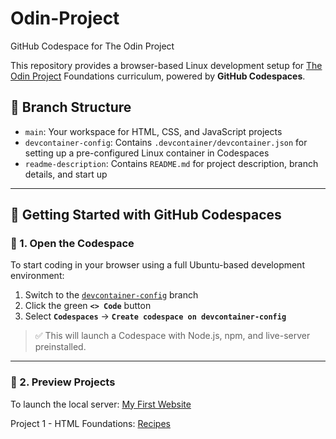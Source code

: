 # Odin-Project
GitHub Codespace for The Odin Project

This repository provides a browser-based Linux development setup for [The Odin Project](https://www.theodinproject.com) Foundations curriculum, powered by **GitHub Codespaces**.

## 📁 Branch Structure

- `main`: Your workspace for HTML, CSS, and JavaScript projects
- `devcontainer-config`: Contains `.devcontainer/devcontainer.json` for setting up a pre-configured Linux container in Codespaces
- `readme-description`:  Contains `README.md` for project description, branch details, and start up

---

## 🚀 Getting Started with GitHub Codespaces

### 🔹 1. Open the Codespace

To start coding in your browser using a full Ubuntu-based development environment:

1. Switch to the [`devcontainer-config`](https://github.com/YOUR_USERNAME/odin-dev-env/tree/devcontainer-config) branch
2. Click the green **`<> Code`** button
3. Select **`Codespaces`** → **`Create codespace on devcontainer-config`**

> ✅ This will launch a Codespace with Node.js, npm, and live-server preinstalled.

---

### 🔹 2. Preview Projects

To launch the local server:
[My First Website](https://paytonp04.github.io/Odin-Project/)

Project 1 - HTML Foundations: [Recipes](/recipes/odin-recipes/index.html)